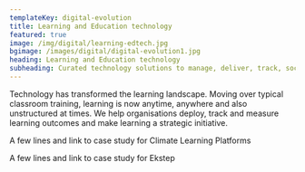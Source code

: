 ```yaml
---
templateKey: digital-evolution
title: Learning and Education technology
featured: true
image: /img/digital/learning-edtech.jpg
bgimage: /images/digital/digital-evolution1.jpg
heading: Learning and Education technology
subheading: Curated technology solutions to manage, deliver, track, socialize and monetize learning and training for Businesses, Universities, Schools, Training companies & Content creators. 
---
```


Technology has transformed the learning landscape. Moving over typical classroom training, learning is now anytime, anywhere and also unstructured at times. We help organisations deploy, track and measure learning outcomes and make learning a strategic initiative. 

A few lines and link to case study for Climate Learning Platforms

A few lines and link to case study for Ekstep
